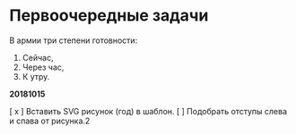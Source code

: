 # Первоочередные задачи

В армии три степени готовности: 

1. Сейчас,
2. Через час,
3. К утру.

**20181015**

[ x ] Вставить SVG рисунок (год) в шаблон. 
[ ] Подобрать отступы  слева и спава от рисунка.2
